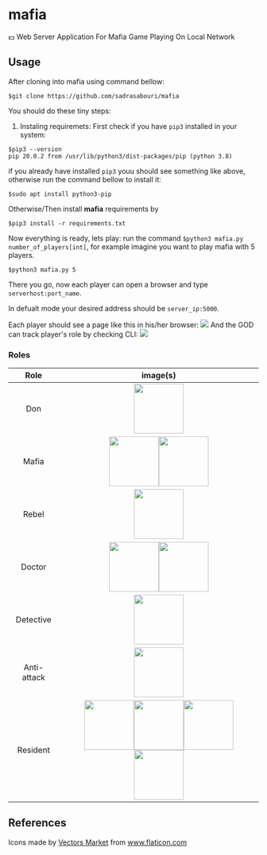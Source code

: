 # mafia
:dollar: Web Server Application For Mafia Game Playing On Local Network

## Usage
After cloning into mafia using command bellow:
```
$git clone https://github.com/sadrasabouri/mafia
```
You should do these tiny steps:
1. Instaling requiremets:
First check if you have `pip3` installed in your system:
```
$pip3 --version
pip 20.0.2 from /usr/lib/python3/dist-packages/pip (python 3.8)
```
if you already have installed `pip3` youu should see something like above, otherwise run the command bellow to install it:
```
$sudo apt install python3-pip
```
Otherwise/Then install <b>mafia</b> requirements by
```
$pip3 install -r requirements.txt
```
Now everything is ready, lets play:
run the command `$python3 mafia.py number_of_players[int]`, for example imagine you want to play mafia with 5 players.
```
$python3 mafia.py 5
```
There you go, now each player can open a browser and type `serverhost:port_name`.

In defualt mode your desired address should be `server_ip:5000`.

Each player should see a page like this in his/her browser:
<img src="https://raw.githubusercontent.com/sadrasabouri/mafia/README_update/doc/Pictures/mobile_browser.png">
And the GOD can track player's role by checking CLI:
<img src="https://raw.githubusercontent.com/sadrasabouri/mafia/README_update/doc/Pictures/CLI.png">

### Roles
| Role            | image(s)                                                                                                                                |
| :-------------: |:----------------------------------------------------------------------------------------------------------------------------:           |
|      Don        | <img width="100" height="100" src="https://raw.githubusercontent.com/sadrasabouri/mafia/master/static/images/roles/Don_1.png">          |
|     Mafia       | <img width="100" height="100" src="https://raw.githubusercontent.com/sadrasabouri/mafia/master/static/images/roles/Mafia_1.png"><img width="100" height="100" src="https://raw.githubusercontent.com/sadrasabouri/mafia/master/static/images/roles/Mafia_2.png">                                                          |
|      Rebel      | <img width="100" height="100" src="https://raw.githubusercontent.com/sadrasabouri/mafia/master/static/images/roles/Rebel_1.png">        |
|     Doctor      | <img width="100" height="100" src="https://raw.githubusercontent.com/sadrasabouri/mafia/master/static/images/roles/Doctor_1.png"><img width="100" height="100" src="https://raw.githubusercontent.com/sadrasabouri/mafia/master/static/images/roles/Doctor_2.png">                                            |
|    Detective    | <img width="100" height="100" src="https://raw.githubusercontent.com/sadrasabouri/mafia/master/static/images/roles/Detective_1.png">    |
|   Anti-attack   | <img width="100" height="100" src="https://raw.githubusercontent.com/sadrasabouri/mafia/master/static/images/roles/Anti-attack_1.png">  |
|     Resident    | <img width="100" height="100" src="https://raw.githubusercontent.com/sadrasabouri/mafia/master/static/images/roles/Resident_1.png"><img width="100" height="100" src="https://raw.githubusercontent.com/sadrasabouri/mafia/master/static/images/roles/Resident_2.png"><img width="100" height="100" src="https://raw.githubusercontent.com/sadrasabouri/mafia/master/static/images/roles/Resident_3.png"><img width="100" height="100" src="https://raw.githubusercontent.com/sadrasabouri/mafia/master/static/images/roles/Resident_4.png">                                                                                                                 |

## References
Icons made by <a href="https://www.flaticon.com/authors/vectors-market" title="Vectors Market">Vectors Market</a> from <a href="https://www.flaticon.com/" title="Flaticon"> www.flaticon.com</a>